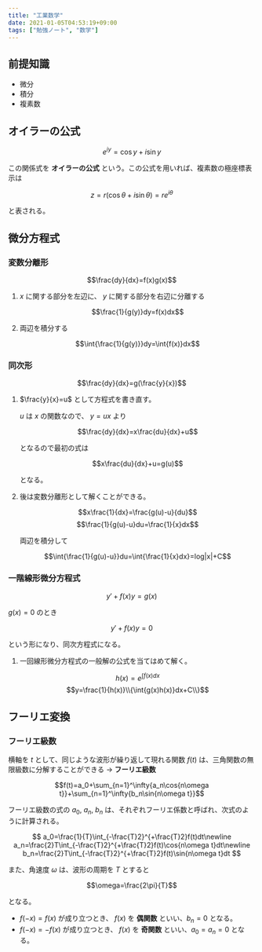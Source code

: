 ```yaml
---
title: "工業数学"
date: 2021-01-05T04:53:19+09:00
tags: ["勉強ノート", "数学"]
---
```


## 前提知識

* 微分
* 積分
* 複素数

## オイラーの公式

$$e^{iy}=\cos{y}+i\sin{y}$$

この関係式を **オイラーの公式** という。この公式を用いれば、複素数の極座標表示は

$$z=r(\cos{\theta}+i\sin{\theta})=re^{i\theta}$$

と表される。

## 微分方程式

### 変数分離形

$$\frac{dy}{dx}=f(x)g(x)$$

1. $x$ に関する部分を左辺に、 $y$ に関する部分を右辺に分離する

   $$\frac{1}{g(y)}dy=f(x)dx$$

1. 両辺を積分する

   $$\int{\frac{1}{g(y)}}dy=\int{f(x)}dx$$

### 同次形

$$\frac{dy}{dx}=g(\frac{y}{x})$$

1. $\frac{y}{x}=u$ として方程式を書き直す。

   $u$ は $x$ の関数なので、 $y=ux$ より

   $$\frac{dy}{dx}=x\frac{du}{dx}+u$$

   となるので最初の式は

   $$x\frac{du}{dx}+u=g(u)$$

   となる。

1. 後は変数分離形として解くことができる。

   $$x\frac{1}{dx}=\frac{g(u)-u}{du}$$
   $$\frac{1}{g(u)-u}du=\frac{1}{x}dx$$

   両辺を積分して

   $$\int{\frac{1}{g(u)-u}}du=\int{\frac{1}{x}dx}=log|x|+C$$

### 一階線形微分方程式

$$y'+f(x)y=g(x)$$

$g(x)=0$ のとき

$$y'+f(x)y=0$$

という形になり、同次方程式になる。

1. 一回線形微分方程式の一般解の公式を当てはめて解く。

   $$h(x)=e^{\int{f(x)dx}}$$
   $$y=\frac{1}{h(x)}\\{\int{g(x)h(x)}dx+C\\}$$

## フーリエ変換

### フーリエ級数

横軸を $t$ として、同じような波形が繰り返して現れる関数 $f(t)$ は、三角関数の無限級数に分解することができる → **フーリエ級数**

$$f(t)=a_0+\sum_{n=1}^\infty{a_n\cos{n\omega t}}+\sum_{n=1}^\infty{b_n\sin{n\omega t}}$$

フーリエ級数の式の $a_0$, $a_n$, $b_n$ は、それぞれフーリエ係数と呼ばれ、次式のように計算される。

$$
a_0=\frac{1}{T}\int_{-\frac{T}2}^{+\frac{T}2}f(t)dt\newline
a_n=\frac{2}T\int_{-\frac{T}2}^{+\frac{T}2}f(t)\cos{n\omega t}dt\newline
b_n=\frac{2}T\int_{-\frac{T}2}^{+\frac{T}2}f(t)\sin{n\omega t}dt
$$

また、角速度 $\omega$ は、波形の周期を $T$ とすると

$$\omega=\frac{2\pi}{T}$$

となる。

* $f(-x)=f(x)$ が成り立つとき、 $f(x)$ を **偶関数** といい、$b_n=0$ となる。
* $f(-x)=-f(x)$ が成り立つとき、 $f(x)$ を **奇関数** といい、$a_0=a_n=0$ となる。
